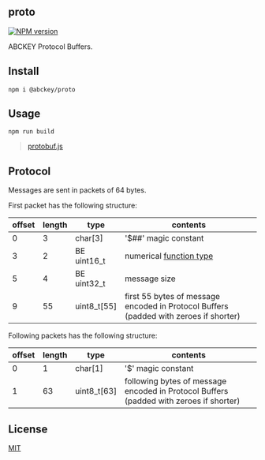 ## proto
[![NPM version](https://img.shields.io/npm/v/@abckey/proto.svg)](https://www.npmjs.com/package/@abckey/proto)

ABCKEY Protocol Buffers.

## Install

```
npm i @abckey/proto
```

## Usage

```
npm run build
```

> [protobuf.js](https://github.com/protobufjs/protobuf.js#usage)

## Protocol

Messages are sent in packets of 64 bytes.

First packet has the following structure:

| offset | length | type        | contents                                                                              |
|--------|--------|-------------|---------------------------------------------------------------------------------------|
|      0 |      3 | char[3]     | '$##' magic constant                                                                  |
|      3 |      2 | BE uint16_t | numerical [function type](src/msg.proto)                                          |
|      5 |      4 | BE uint32_t | message size                                                                          |
|      9 |     55 | uint8_t[55] | first 55 bytes of message encoded in Protocol Buffers (padded with zeroes if shorter) |

Following packets has the following structure:

| offset | length | type        | contents                                                                               |
|--------|--------|-------------|----------------------------------------------------------------------------------------|
|      0 |      1 | char[1]     | '$' magic constant                                                                     |
|      1 |     63 | uint8_t[63] | following bytes of message encoded in Protocol Buffers (padded with zeroes if shorter) |

## License

[MIT](LICENSE)